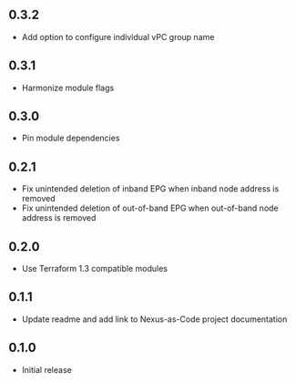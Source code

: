 ## 0.3.2

- Add option to configure individual vPC group name

## 0.3.1

- Harmonize module flags

## 0.3.0

- Pin module dependencies

## 0.2.1

- Fix unintended deletion of inband EPG when inband node address is removed
- Fix unintended deletion of out-of-band EPG when out-of-band node address is removed

## 0.2.0

- Use Terraform 1.3 compatible modules

## 0.1.1

- Update readme and add link to Nexus-as-Code project documentation

## 0.1.0

- Initial release
